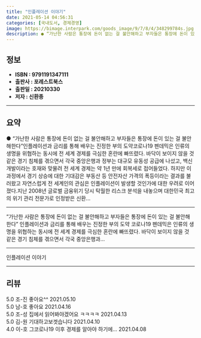 ```yaml
---
title: "인플레이션 이야기"
date: 2021-05-14 04:56:31
categories: [국내도서, 경제경영]
image: https://bimage.interpark.com/goods_image/9/7/8/4/348299784s.jpg
description: ● “가난한 사람은 통장에 돈이 없는 걸 불안해하고 부자들은 통장에 돈이 있는 걸 불안해한다”인플레이션과 금리를 통해 배우는 진정한 부의 도약코로나19 펜데믹은 인류의 생명을 위협하는 동시에 전 세계 경제를 극심한 혼란에 빠뜨렸다. 바닥이 보이지 않을 것 같은 경기 침체를 겪으면서 각
---
```


## **정보**

- **ISBN : 9791191347111**
- **출판사 : 포레스트북스**
- **출판일 : 20210330**
- **저자 : 신환종**

------



## **요약**

●  “가난한 사람은 통장에 돈이 없는 걸 불안해하고 부자들은 통장에 돈이 있는 걸 불안해한다”인플레이션과 금리를 통해 배우는 진정한 부의 도약코로나19 펜데믹은 인류의 생명을 위협하는 동시에 전 세계 경제를 극심한 혼란에 빠뜨렸다. 바닥이 보이지 않을 것 같은 경기 침체를 겪으면서 각국 중앙은행과 정부는 대규모 유동성 공급에 나섰고, 백신 개발이라는 호재와 맞물려 전 세계 경제는 약 1년 만에 회복세로 접어들었다. 하지만 이 과정에서 경기 상승에 대한 기대감은 부동산 등 안전자산 가격의 폭등이라는 결과를 불러왔고 자연스럽게 전 세계인의 관심은 인플레이션이 발생할 것인가에 대한 우려로 이어졌다.지난 2008년 글로벌 금융위기 당시 탁월한 리스크 분석을 내놓으며 대한민국 최고의 위기 관리 전문가로 인정받은 신환...

------

“가난한 사람은 통장에 돈이 없는 걸 불안해하고 
부자들은 통장에 돈이 있는 걸 불안해한다”
인플레이션과 금리를 통해 배우는 진정한 부의 도약
코로나19 펜데믹은 인류의 생명을 위협하는 동시에 전 세계 경제를 극심한 혼란에 빠뜨렸다. 바닥이 보이지 않을 것 같은 경기 침체를 겪으면서 각국 중앙은행과... 

------


인플레이션 이야기 

------


## **리뷰** 

5.0 조-진 좋아요^^ 2021.05.10 <br/>5.0 남-호 좋아요 2021.04.16 <br/>5.0 조-성 집에서 읽어봐야겠어요 ㅋㅋㅋㅋ 2021.04.13 <br/>5.0 김-원 기대하고보겟습니다 2021.04.10 <br/>4.0 이-호 그코로나19 이후 경제를 알아야 하기에... 2021.04.08 <br/>